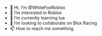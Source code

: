 - 👋 Hi, I’m @WhiteFoxRoblox
- 👀 I’m interested in Roblox
- 🌱 I’m currently learning lua
- 💞️ I’m looking to collaborate on Blox Racing
- 📫 How to reach me something

<!---
WhiteFoxRoblox/WhiteFoxRoblox is a ✨ special ✨ repository because its `README.md` (this file) appears on your GitHub profile.
You can click the Preview link to take a look at your changes.
--->
